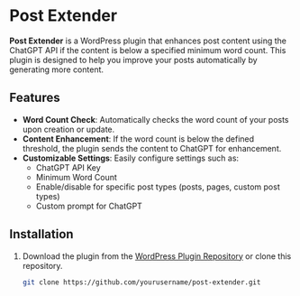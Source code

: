 # Post Extender

**Post Extender** is a WordPress plugin that enhances post content using the ChatGPT API if the content is below a specified minimum word count. This plugin is designed to help you improve your posts automatically by generating more content.

## Features

- **Word Count Check**: Automatically checks the word count of your posts upon creation or update.
- **Content Enhancement**: If the word count is below the defined threshold, the plugin sends the content to ChatGPT for enhancement.
- **Customizable Settings**: Easily configure settings such as:
  - ChatGPT API Key
  - Minimum Word Count
  - Enable/disable for specific post types (posts, pages, custom post types)
  - Custom prompt for ChatGPT

## Installation

1. Download the plugin from the [WordPress Plugin Repository](link-to-your-plugin) or clone this repository.
   
   ```bash
   git clone https://github.com/yourusername/post-extender.git

